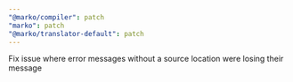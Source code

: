 ```yaml
---
"@marko/compiler": patch
"marko": patch
"@marko/translator-default": patch
---
```


Fix issue where error messages without a source location were losing their message

